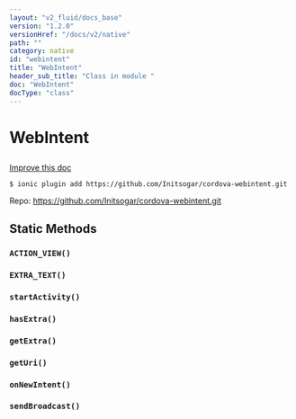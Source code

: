 ```yaml
---
layout: "v2_fluid/docs_base"
version: "1.2.0"
versionHref: "/docs/v2/native"
path: ""
category: native
id: "webintent"
title: "WebIntent"
header_sub_title: "Class in module "
doc: "WebIntent"
docType: "class"
---
```









<h1 class="api-title">

  
  WebIntent
  

  

  

</h1>

<a class="improve-v2-docs" href='http://github.com/driftyco/ionic-native/edit/master//home/ubuntu/ionic-native/src/plugins/webintent.ts#L1'>
  Improve this doc
</a>





<!-- decorators -->


<pre><code>$ ionic plugin add https://github.com/Initsogar/cordova-webintent.git</code></pre>
<p>Repo:
  <a href="https://github.com/Initsogar/cordova-webintent.git">
    https://github.com/Initsogar/cordova-webintent.git
  </a>
</p>

<!-- description -->




<!-- @usage tag -->


<!-- @property tags -->
<h2>Static Methods</h2>
<div id="ACTION_VIEW"></div>
<h3><code>ACTION_VIEW()</code>

</h3>











<div id="EXTRA_TEXT"></div>
<h3><code>EXTRA_TEXT()</code>

</h3>











<div id="startActivity"></div>
<h3><code>startActivity()</code>

</h3>











<div id="hasExtra"></div>
<h3><code>hasExtra()</code>

</h3>











<div id="getExtra"></div>
<h3><code>getExtra()</code>

</h3>











<div id="getUri"></div>
<h3><code>getUri()</code>

</h3>











<div id="onNewIntent"></div>
<h3><code>onNewIntent()</code>

</h3>











<div id="sendBroadcast"></div>
<h3><code>sendBroadcast()</code>

</h3>












<!-- methods on the class --><!-- related link --><!-- end content block -->


<!-- end body block -->

